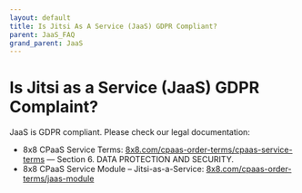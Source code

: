 ```yaml
---
layout: default
title: Is Jitsi As A Service (JaaS) GDPR Compliant?
parent: JaaS_FAQ
grand_parent: JaaS
---
```


# Is Jitsi as a Service (JaaS) GDPR Complaint?

JaaS is GDPR compliant. Please check our legal documentation:

* 8x8 CPaaS Service Terms: [8x8.com/cpaas-order-terms/cpaas-service-terms](8x8.com/cpaas-order-terms/cpaas-service-terms) — Section 6. DATA PROTECTION AND SECURITY.
* 8x8 CPaaS Service Module – Jitsi-as-a-Service: [8x8.com/cpaas-order-terms/jaas-module](8x8.com/cpaas-order-terms/jaas-module)
